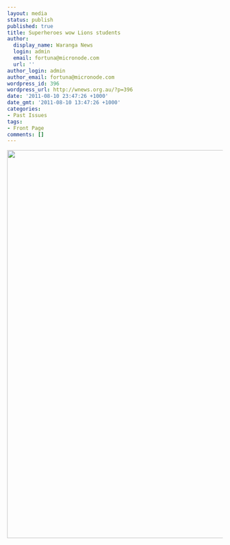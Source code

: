 ```yaml
---
layout: media
status: publish
published: true
title: Superheroes wow Lions students
author:
  display_name: Waranga News
  login: admin
  email: fortuna@micronode.com
  url: ''
author_login: admin
author_email: fortuna@micronode.com
wordpress_id: 396
wordpress_url: http://wnews.org.au/?p=396
date: '2011-08-10 23:47:26 +1000'
date_gmt: '2011-08-10 13:47:26 +1000'
categories:
- Past Issues
tags:
- Front Page
comments: []
---
```


<a href="http://wnews.org.au/wp-content/uploads/2011/08/frontpage-20110811.pdf"><img class="alignnone size-full wp-image-395" title="Front Page - 11 August 2011" src="http://wnews.org.au/wp-content/uploads/2011/08/frontpage-20110811.png" alt="" width="624" height="907" /></a>
